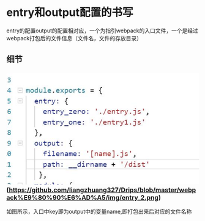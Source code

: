 # entry和output配置的书写
entry的配置output的配置相对应，一个为指引webpack的入口文件，一个是经过webpack打包后的文件信息（文件名，文件的存放目录）
## 细节
### ![配置](https://github.com/liangzhuang327/Drips/blob/master/webpack%E9%80%90%E6%AD%A5/img/entry_1.jpg)(https://github.com/liangzhuang327/Drips/blob/master/webpack%E9%80%90%E6%AD%A5/img/entry_2.png) <br>
如图所示，入口中key即为output中的变量name,即打包出来后对应的文件名称